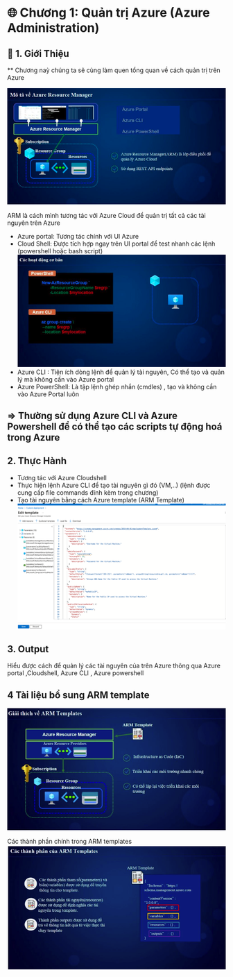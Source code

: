 # 🌐 Chương 1: Quản trị Azure (Azure Administration)

## 📌 1. Giới Thiệu
** Chương naỳ chúng ta sẽ cùng làm quen tổng quan về cách quản trị trên Azure 

![Az](../assets/section1/azure_resource_manager.png)

ARM là cách mình tương tác với Azure Cloud để quản trị tất cả các tài nguyên trên Azure
- Azure portal: Tương tác chính với UI Azure 
- Cloud Shell: Được tích hợp ngay trên UI portal để test nhanh các lệnh (powershell hoặc bash script)
![Az](../assets/section1/powershellk&AzureCLI.png)
- Azure CLI :  Tiện ích dòng lệnh để quản lý tài nguyên, Có thể tạo và quản lý mà không cần vào Azure portal
- Azure PowerShell: Là tập lệnh ghép nhắn (cmdles) , tạo và không cần vào Azure Portal luôn  

=> Thường sử dụng Azure CLI và Azure Powershell để có thể tạo các scripts tự động hoá trong Azure 
---

## 2. Thực Hành 
- Tương tác với Azure Cloudshell 
- Thực hiện lệnh Azure CLI để tạo tài nguyên gì đó (VM,..) (lệnh được cung cấp file commands đính kèm trong chương)
- Tạo tài nguyên bằng cách Azure template (ARM Template) 
![Az](../assets/section1/deploy-ARM.png)


## 3. Output
Hiểu được cách để quản lý các tài nguyên của trên Azure thông qua Azure portal ,Cloudshell, Azure CLI , Azure powershell 


## 4 Tài liệu bổ sung ARM template 
![ARM](../assets/section1/arm_templates.png)

Các thành phần chính trong ARM templates 
![ARM](../assets/section1/arm_templates2.png)
